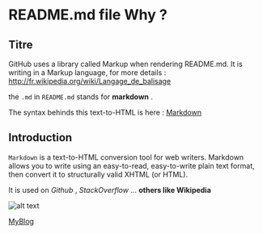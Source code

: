 README.md file Why ?  
=========


Titre
-----

GitHub uses a library called Markup when rendering README.md. It is writing in a Markup language, for more details : http://fr.wikipedia.org/wiki/Langage_de_balisage 

the `.md` in `README.md` stands for **markdown** .

The syntax behinds this text-to-HTML is here : [Markdown](http://daringfireball.net/projects/markdown/basics)

Introduction 
------------

`Markdown` is a text-to-HTML conversion tool for web writers. Markdown allows you to write using an easy-to-read, easy-to-write plain text format, then convert it to structurally valid XHTML (or HTML).

It is used on *Github* , *StackOverflow* ... __others like Wikipedia__ 

![alt text](http://svg.tutorial.aptico.de/grafik_svg/dummy3.svg "Logo Title Text 1")


[MyBlog](http://aljilogy.blogspot.fr)


  

